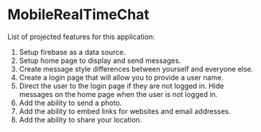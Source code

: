 # MobileRealTimeChat
List of projected features for this application:  
1. Setup firebase as a data source.  
2. Setup home page to display and send messages.  
3. Create message style differences between yourself and everyone else.  
4. Create a login page that will allow you to provide a user name.  
5. Direct the user to the login page if they are not logged in.  Hide messages on the home page when the user is not logged in.  
6. Add the ability to send a photo.  
7. Add the ability to embed links for websites and email addresses.  
8. Add the ability to share your location.  
